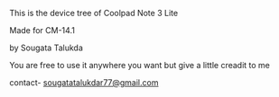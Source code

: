 This is the device tree of Coolpad Note 3 Lite

Made for CM-14.1

by Sougata Talukda 

You are free to use it anywhere you want but give a little creadit to me

contact- sougatatalukdar77@gmail.com